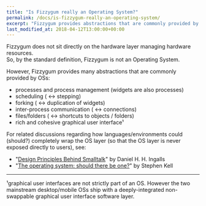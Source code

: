 ```yaml
---
title: "Is Fizzygum really an Operating System?"
permalink: /docs/is-fizzygum-really-an-operating-system/
excerpt: "Fizzygum provides abstractions that are commonly provided by OSs..."
last_modified_at: 2018-04-12T13:00:00+00:00
---
```


Fizzygum does not sit directly on the hardware layer managing hardware resources.  
So, by the standard definition, Fizzygum is not an Operating System.

However, Fizzygum provides many abstractions that are commonly provided by OSs:
 * processes and process management (widgets are also processes)
 * scheduling ( ↔ stepping)
 * forking ( ↔ duplication of widgets)
 * inter-process communication ( ↔ connections)
 * files/folders ( ↔ shortcuts to objects / folders)
 * rich and cohesive graphical user interface¹

For related discussions regarding how languages/environments could (should?) completely wrap the OS layer (so that the OS layer is never exposed directly to users), see:
 * "[Design Principles Behind Smalltalk](https://www.cs.virginia.edu/~evans/cs655/readings/smalltalk.html)" by Daniel H. H. Ingalls
 * "[The operating system: should there be one?](https://www.cl.cam.ac.uk/~srk31/research/papers/kell13operating.pdf)" by Stephen Kell

---
¹graphical user interfaces are not strictly part of an OS. However the two mainstream desktop/mobile OSs ship with a deeply-integrated non-swappable graphical user interface software layer.